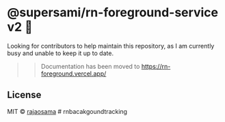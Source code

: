 # @supersami/rn-foreground-service v2 🤟

Looking for contributors to help maintain this repository, as I am currently busy and unable to keep it up to date.

>> Documentation has been moved to https://rn-foreground.vercel.app/

## License

MIT © [rajaosama](https://github.com/raja0sama)
#   r n b a c a k g o u n d t r a c k i n g  
 